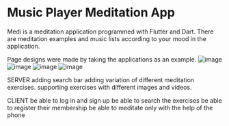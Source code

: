 # Music Player Meditation App

Medi is a meditation application programmed with Flutter and Dart. There are meditation examples and music lists according to your mood in the application.

Page designs were made by taking the applications as an example.
![image](https://user-images.githubusercontent.com/49057258/151439065-641e192c-cca4-405f-bc04-e2b15a24d443.png)
![image](https://user-images.githubusercontent.com/49057258/151439084-7897ee79-39b7-4248-b9af-9c16bd6ba9be.png)
![image](https://user-images.githubusercontent.com/49057258/151439124-818fad5f-d190-40be-94a6-cbc646bafb67.png)
![image](https://user-images.githubusercontent.com/49057258/151439215-1f47b7cb-de0a-4e42-bbec-6dfdb93104c5.png)

SERVER
adding search bar
adding variation of different meditation exercises.
supporting exercises with different images and videos.

CLIENT
be able to log in and sign up
be able to search the exercises
be able to register their membership
be able to meditate only with the help of the phone
